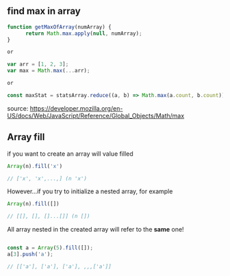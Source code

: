 ## find max in array

```js
function getMaxOfArray(numArray) {
      return Math.max.apply(null, numArray);
}

or

var arr = [1, 2, 3];
var max = Math.max(...arr);

or

const maxStat = statsArray.reduce((a, b) => Math.max(a.count, b.count));
```

source: https://developer.mozilla.org/en-US/docs/Web/JavaScript/Reference/Global_Objects/Math/max


## Array fill

if you want to create an array will value filled

```js
Array(n).fill('x')

// ['x', 'x',...,] (n 'x')
```

However...if you try to initialize a nested array, for example

```js
Array(n).fill([])

// [[], [], []...[]] (n [])
```

All array nested in the created array will refer to the **same** one!

```js

const a = Array(5).fill([]);
a[3].push('a');

// [['a'], ['a'], ['a'], ,,,['a']]
```


